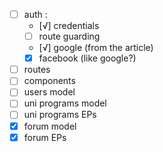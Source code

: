- [ ] auth : 
  - [√] credentials 
  - [ ] route guarding
  - [√] google (from the article)
  - [x] facebook (like google?)
- [ ] routes 
- [ ] components 
- [ ] users model
- [ ] uni programs model
- [ ] uni programs EPs
- [x] forum model 
- [x] forum EPs 